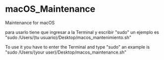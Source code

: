 # macOS_Maintenance
Maintenance for macOS

para usarlo tiene que ingresar a la Terminal y escribir "sudo"
un ejemplo es "sudo /Users/(tu usuario)/Desktop/macos_mantenimiento.sh"


To use it you have to enter the Terminal and type "sudo"
an example is "sudo /Users/(your user)/Desktop/macos_maintenance.sh"

